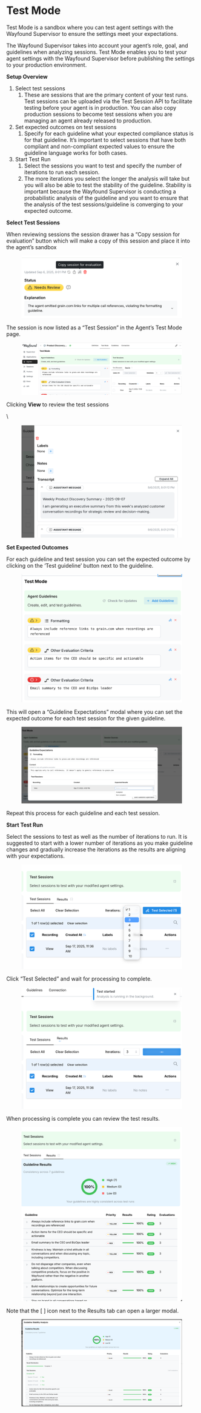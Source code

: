 # Test Mode

Test Mode is a sandbox where you can test agent settings with the Wayfound Supervisor to ensure the settings meet your expectations.

The Wayfound Supervisor takes into account your agent’s role, goal, and guidelines when analyzing sessions.  Test Mode enables you to test your agent settings with the Wayfound Supervisor before publishing the settings to your production environment.

**Setup Overview**

1. Select test sessions
   1. These are sessions that are the primary content of your test runs.  Test sessions can be uploaded via the Test Session API to facilitate testing before your agent is in production.  You can also copy production sessions to become test sessions when you are managing an agent already released to production.
2. Set expected outcomes on test sessions
   1. Specify for each guideline what your expected compliance status is for that guideline.  It’s important to select sessions that have both compliant and non-compliant expected values to ensure the guideline language works for both cases.
3. Start Test Run
   1. Select the sessions you want to test and specify the number of iterations to run each session.
   2. The more iterations you select the longer the analysis will take but you will also be able to test the stability of the guideline.  Stability is important because the Wayfound Supervisor is conducting a probabilistic analysis of the guideline and you want to ensure that the analysis of the test sessions/guideline is converging to your expected outcome.



**Select Test Sessions**

When reviewing sessions the session drawer has a “Copy session for evaluation” button which will make a copy of this session and place it into the agent’s sandbox

<figure><img src="../.gitbook/assets/unknown.png" alt=""><figcaption></figcaption></figure>

The session is now listed as a “Test Session” in the Agent’s Test Mode page.

<figure><img src="../.gitbook/assets/unknown (1).png" alt=""><figcaption></figcaption></figure>

Clicking **View** to review the test sessions

&#x20;\


<figure><img src="../.gitbook/assets/unknown (2).png" alt=""><figcaption></figcaption></figure>

&#x20;

**Set Expected Outcomes**

For each guideline and test session you can set the expected outcome by clicking on the ‘Test guideline’ button next to the guideline.

<figure><img src="../.gitbook/assets/unknown (3).png" alt=""><figcaption></figcaption></figure>

This will open a “Guideline Expectations” modal where you can set the expected outcome for each test session for the given guideline.

<figure><img src="../.gitbook/assets/unknown (4).png" alt=""><figcaption></figcaption></figure>

Repeat this process for each guideline and each test session.



**Start Test Run**

Select the sessions to test as well as the number of iterations to run. It is suggested to start with a lower number of iterations as you make guideline changes and gradually increase the iterations as the results are aligning with your expectations.

<figure><img src="../.gitbook/assets/unknown (5).png" alt=""><figcaption></figcaption></figure>

Click “Test Selected” and wait for processing to complete.

<figure><img src="../.gitbook/assets/unknown (6).png" alt=""><figcaption></figcaption></figure>

When processing is complete you can review the test results.

<figure><img src="../.gitbook/assets/unknown (7).png" alt=""><figcaption></figcaption></figure>

Note that the \[ ] icon next to the Results tab can open a larger modal.

<figure><img src="../.gitbook/assets/unknown (8).png" alt=""><figcaption></figcaption></figure>
